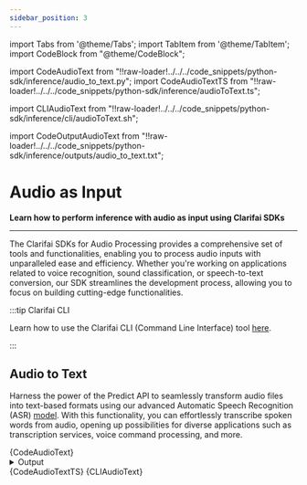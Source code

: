 ```yaml
---
sidebar_position: 3
---
```


import Tabs from '@theme/Tabs';
import TabItem from '@theme/TabItem';
import CodeBlock from "@theme/CodeBlock";


import CodeAudioText from "!!raw-loader!../../../code_snippets/python-sdk/inference/audio_to_text.py";
import CodeAudioTextTS from "!!raw-loader!../../../code_snippets/python-sdk/inference/audioToText.ts";

import CLIAudioText from "!!raw-loader!../../../code_snippets/python-sdk/inference/cli/audioToText.sh";

import CodeOutputAudioText from "!!raw-loader!../../../code_snippets/python-sdk/inference/outputs/audio_to_text.txt";

# Audio as Input

**Learn how to perform inference with audio as input using Clarifai SDKs**
<hr />

The Clarifai SDKs for Audio Processing provides a comprehensive set of tools and functionalities, enabling you to process audio inputs with unparalleled ease and efficiency. Whether you're working on applications related to voice recognition, sound classification, or speech-to-text conversion, our SDK streamlines the development process, allowing you to focus on building cutting-edge functionalities.

:::tip Clarifai CLI 

Learn how to use the Clarifai CLI (Command Line Interface) tool [here](https://docs.clarifai.com/sdk/cli).

:::


## Audio to Text

Harness the power of the Predict API to seamlessly transform audio files into text-based formats using our advanced Automatic Speech Recognition (ASR) [model](https://clarifai.com/explore/models?page=1&perPage=24&filterData=%5B%7B%22field%22%3A%22model_type_id%22%2C%22value%22%3A%5B%22audio-to-text%22%5D%7D%5D). With this functionality, you can effortlessly transcribe spoken words from audio, opening up possibilities for diverse applications such as transcription services, voice command processing, and more.

<Tabs>
<TabItem value="python" label="Python">
    <CodeBlock className="language-python">{CodeAudioText}</CodeBlock>
    <details>
  <summary>Output</summary>
    <CodeBlock className="language-text">{CodeOutputAudioText}</CodeBlock>
</details>
</TabItem>
<TabItem value="typescript" label="Typescript">
    <CodeBlock className="language-typescript">{CodeAudioTextTS}</CodeBlock>
</TabItem>
<TabItem value="bash" label="Bash">
    <CodeBlock className="language-bash">{CLIAudioText}</CodeBlock>
</TabItem>
</Tabs>


